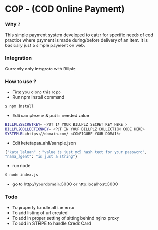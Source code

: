 # COP - (COD Online Payment)

### Why ?
This simple payment system developed to cater for specific needs of cod practice where payment is made during/before delivery of an item. It is basically just a simple payment on web.

### Integration
Currently only integrate with Billplz

### How to use ?
* First you clone this repo
* Run npm install command
```sh
$ npm install
```
* Edit sample.env & put in needed value
```sh
BILLPLZSECRETKEY= <PUT IN YOUR BILLPLZ SECRET KEY HERE >
BILLPLZCOLLECTIONKEY= <PUT IN YOUR BILLPLZ COLLECTION CODE HERE>
SYSTEMURL=https://domain.com/ <CONFIGURE YOUR DOMAIN>
```
* Edit ketetapan_ahli/sample.json
```sh
{"kata_laluan" : "value is just md5 hash text for your password",
"nama_agent": "is just a string"}
```
* run node
```sh
$ node index.js
```
* go to http://yourdomain:3000 or http:localhost:3000

### Todo
* To properly handle all the error
* To add listing of url created
* To add in proper setting of sitting behind nginx proxy
* To add in STRIPE to handle Credit Card
